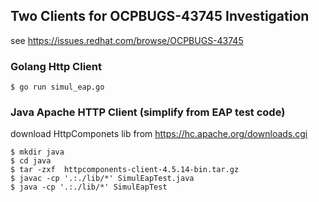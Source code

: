 ## Two Clients for OCPBUGS-43745 Investigation
see https://issues.redhat.com/browse/OCPBUGS-43745

### Golang Http Client
```console
$ go run simul_eap.go
```

### Java Apache HTTP Client (simplify from EAP test code)

download HttpComponets lib from https://hc.apache.org/downloads.cgi
```console
$ mkdir java
$ cd java
$ tar -zxf  httpcomponents-client-4.5.14-bin.tar.gz
$ javac -cp '.:./lib/*' SimulEapTest.java
$ java -cp '.:./lib/*' SimulEapTest
```
